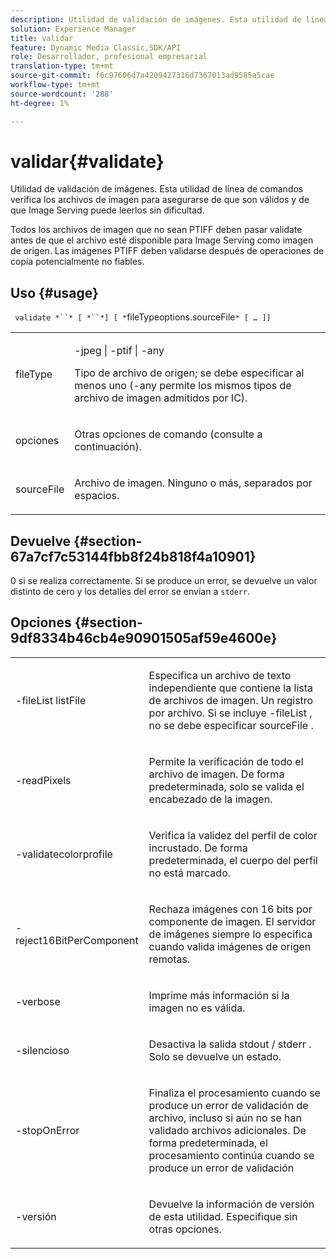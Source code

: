 ```yaml
---
description: Utilidad de validación de imágenes. Esta utilidad de línea de comandos verifica los archivos de imagen para asegurarse de que son válidos y de que Image Serving puede leerlos sin dificultad.
solution: Experience Manager
title: validar
feature: Dynamic Media Classic,SDK/API
role: Desarrollador, profesional empresarial
translation-type: tm+mt
source-git-commit: f6c97606d7a4209427316d7367013ad9585a5cae
workflow-type: tm+mt
source-wordcount: '288'
ht-degree: 1%

---
```



# validar{#validate}

Utilidad de validación de imágenes. Esta utilidad de línea de comandos verifica los archivos de imagen para asegurarse de que son válidos y de que Image Serving puede leerlos sin dificultad.

Todos los archivos de imagen que no sean PTIFF deben pasar validate antes de que el archivo esté disponible para Image Serving como imagen de origen. Las imágenes PTIFF deben validarse después de operaciones de copia potencialmente no fiables.

## Uso {#usage}

` validate *``* [ *``*] [ *`fileTypeoptions.sourceFile`* [ … ]]`

<table id="simpletable_D2C6B20E1007433AB4184A73046A44F0"> 
 <tr class="strow"> 
  <td class="stentry"> <p> <span class="codeph"> <span class="varname"> fileType  </span> </span> </p> </td> 
  <td class="stentry"> <p> <span class="codeph"> -jpeg | -ptif | -any  </span> </p> <p>Tipo de archivo de origen; se debe especificar al menos uno (-any permite los mismos tipos de archivo de imagen admitidos por IC). </p> </td> 
 </tr> 
 <tr class="strow"> 
  <td class="stentry"> <p> <span class="codeph"> <span class="varname"> opciones  </span> </span> </p> </td> 
  <td class="stentry"> <p>Otras opciones de comando (consulte a continuación). </p> </td> 
 </tr> 
 <tr class="strow"> 
  <td class="stentry"> <p> <span class="codeph"> <span class="varname"> sourceFile  </span> </span> </p> </td> 
  <td class="stentry"> <p> Archivo de imagen. Ninguno o más, separados por espacios. </p> </td> 
 </tr> 
</table>

## Devuelve {#section-67a7cf7c53144fbb8f24b818f4a10901}

0 si se realiza correctamente. Si se produce un error, se devuelve un valor distinto de cero y los detalles del error se envían a `stderr`.

## Opciones {#section-9df8334b46cb4e90901505af59e4600e}

<table id="simpletable_004B1A29BDFD40A9B89E4CBD23119B3F"> 
 <tr class="strow"> 
  <td class="stentry"> <p> <span class="codeph"> -fileList  <span class="varname"> listFile  </span> </span> </p> </td> 
  <td class="stentry"> <p>Especifica un archivo de texto independiente que contiene la lista de archivos de imagen. Un registro por archivo. Si se incluye <span class="codeph"> -fileList </span>, no se debe especificar <span class="varname"> sourceFile </span>. </p> </td> 
 </tr> 
 <tr class="strow"> 
  <td class="stentry"> <p> <span class="codeph"> -readPixels  </span> </p> </td> 
  <td class="stentry"> <p>Permite la verificación de todo el archivo de imagen. De forma predeterminada, solo se valida el encabezado de la imagen. </p> </td> 
 </tr> 
 <tr class="strow"> 
  <td class="stentry"> <p> <span class="codeph"> -validatecolorprofile  </span> </p> </td> 
  <td class="stentry"> <p>Verifica la validez del perfil de color incrustado. De forma predeterminada, el cuerpo del perfil no está marcado. </p> </td> 
 </tr> 
 <tr class="strow"> 
  <td class="stentry"> <p> <span class="codeph"> -reject16BitPerComponent  </span> </p> </td> 
  <td class="stentry"> <p> Rechaza imágenes con 16 bits por componente de imagen. El servidor de imágenes siempre lo especifica cuando valida imágenes de origen remotas. </p> </td> 
 </tr> 
 <tr class="strow"> 
  <td class="stentry"> <p> <span class="codeph"> -verbose  </span> </p> </td> 
  <td class="stentry"> <p> Imprime más información si la imagen no es válida. </p> </td> 
 </tr> 
 <tr class="strow"> 
  <td class="stentry"> <p> <span class="codeph"> -silencioso  </span> </p> </td> 
  <td class="stentry"> <p>Desactiva la salida <span class="codeph"> stdout </span>/ <span class="codeph"> stderr </span>. Solo se devuelve un estado. </p> </td> 
 </tr> 
 <tr class="strow"> 
  <td class="stentry"> <p> <span class="codeph"> -stopOnError  </span> </p> </td> 
  <td class="stentry"> <p>Finaliza el procesamiento cuando se produce un error de validación de archivo, incluso si aún no se han validado archivos adicionales. De forma predeterminada, el procesamiento continúa cuando se produce un error de validación </p> </td> 
 </tr> 
 <tr class="strow"> 
  <td class="stentry"> <p> <span class="codeph"> -versión </span> </p> </td> 
  <td class="stentry"> <p>Devuelve la información de versión de esta utilidad. Especifique sin otras opciones. </p> </td> 
 </tr> 
</table>

